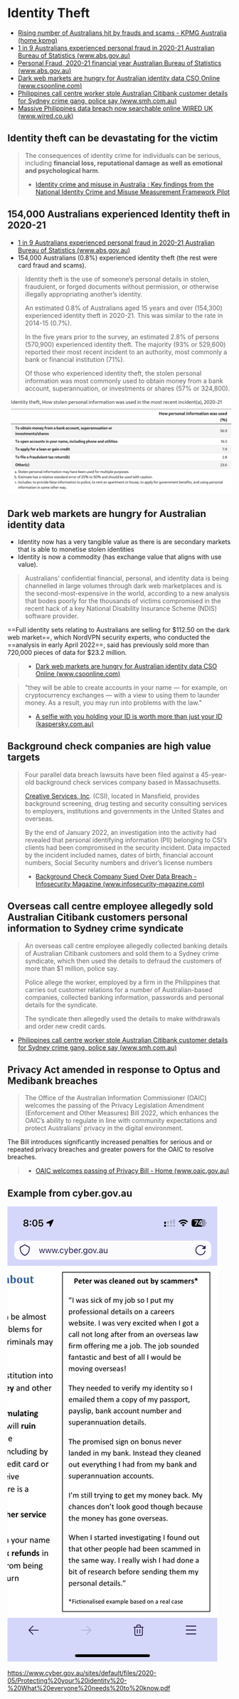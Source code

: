 # Identity Theft

- [Rising number of Australians hit by frauds and scams - KPMG Australia (home.kpmg)](https://home.kpmg/au/en/home/media/press-releases/2022/03/rising-number-australians-hit-by-frauds-and-scams-24-march-2022.html)
- [1 in 9 Australians experienced personal fraud in 2020-21  Australian Bureau of Statistics (www.abs.gov.au)](https://www.abs.gov.au/media-centre/media-releases/1-9-australians-experienced-personal-fraud-2020-21)
- [Personal Fraud, 2020-21 financial year  Australian Bureau of Statistics (www.abs.gov.au)](https://www.abs.gov.au/statistics/people/crime-and-justice/personal-fraud/latest-release)
- [Dark web markets are hungry for Australian identity data  CSO Online (www.csoonline.com)](https://www.csoonline.com/article/3664117/dark-web-markets-are-hungry-for-australian-identity-data.html)
- [Philippines call centre worker stole Australian Citibank customer details for Sydney crime gang, police say (www.smh.com.au)](https://www.smh.com.au/national/nsw/philippines-call-centre-worker-stole-australian-citibank-customer-details-for-sydney-crime-gang-police-say-20150702-gi3lbd.html)
- [Massive Philippines data breach now searchable online  WIRED UK (www.wired.co.uk)](https://www.wired.co.uk/article/philippines-data-breach-comelec-searchable-website)

## Identity theft can be devastating for the victim

>The consequences of identity crime for individuals can be serious, including **financial loss, reputational damage as well as emotional and psychological harm**.
>
> - [Identity crime and misuse in Australia : Key findings from the National Identity Crime and Misuse Measurement Framework Pilot](https://www.homeaffairs.gov.au/criminal-justice/files/national-identity-crime-and-misuse-pilot.PDF)

## 154,000 Australians experienced Identity theft in 2020-21

- [1 in 9 Australians experienced personal fraud in 2020-21  Australian Bureau of Statistics (www.abs.gov.au)](https://www.abs.gov.au/media-centre/media-releases/1-9-australians-experienced-personal-fraud-2020-21)
- 154,000 Australians (0.8%) experienced identity theft (the rest were card fraud and scams).

> Identity theft is the use of someone’s personal details in stolen, fraudulent, or forged documents without permission, or otherwise illegally appropriating another’s identity.
> 
> An estimated 0.8% of Australians aged 15 years and over (154,300) experienced identity theft in 2020-21. This was similar to the rate in 2014-15 (0.7%).
> 
> In the five years prior to the survey, an estimated 2.8% of persons (570,900) experienced identity theft. The majority (93% or 529,600) reported their most recent incident to an authority, most commonly a bank or financial institution (71%).
> 
> Of those who experienced identity theft, the stolen personal information was most commonly used to obtain money from a bank account, superannuation, or investments or shares (57% or 324,800).

![](assets/Pasted%20image%2020221226190747.png)

## Dark web markets are hungry for Australian identity data

- Identity now has a very tangible value as there is are secondary markets that is able to monetise stolen identities
- Identity is now a commodity (has exchange value that aligns with use value).

>Australians’ confidential financial, personal, and identity data is being channelled in large volumes through dark web marketplaces and is the second-most-expensive in the world, according to a new analysis that bodes poorly for the thousands of victims compromised in the recent hack of a key National Disability Insurance Scheme (NDIS) software provider.
>
  ==Full identity sets relating to Australians are selling for $112.50 on the dark web market==, which NordVPN security experts, who conducted the ==analysis in early April 2022==, said has previously sold more than 720,000 pieces of data for $23.2 million.
 >
>- [Dark web markets are hungry for Australian identity data  CSO Online (www.csoonline.com)](https://www.csoonline.com/article/3664117/dark-web-markets-are-hungry-for-australian-identity-data.html)

> "they will be able to create accounts in your name — for example, on cryptocurrency exchanges — with a view to using them to launder money. As a result, you may run into problems with the law."
> - [A selfie with you holding your ID is worth more than just your ID (kaspersky.com.au)](https://www.kaspersky.com.au/blog/selfie-with-id-card-scam/23215/)

## Background check companies are high value targets

> Four parallel data breach lawsuits have been filed against a 45-year-old background check services company based in Massachusetts.
>
> [Creative Services, Inc](http://www.creativeservices.com/). (CSI), located in Mansfield, provides background screening, drug testing and security consulting services to employers, institutions and governments in the United States and overseas.
> 
> By the end of January 2022, an investigation into the activity had revealed that personal identifying information (PII) belonging to CSI’s clients had been compromised in the security incident. Data impacted by the incident included names, dates of birth, financial account numbers, Social Security numbers and driver’s license numbers
>
>- [Background Check Company Sued Over Data Breach - Infosecurity Magazine (www.infosecurity-magazine.com)](https://www.infosecurity-magazine.com/news/background-check-company-sued-over/)

## Overseas call centre employee allegedly sold Australian Citibank customers personal information to Sydney crime syndicate

> An overseas call centre employee allegedly collected banking details of Australian Citibank customers and sold them to a Sydney crime syndicate, which then used the details to defraud the customers of more than $1 million, police say.
>
> Police allege the worker, employed by a firm in the Philippines that carries out customer relations for a number of Australian-based companies, collected banking information, passwords and personal details for the syndicate.
> 
>The syndicate then allegedly used the details to make withdrawals and order new credit cards.
> 
 - [Philippines call centre worker stole Australian Citibank customer details for Sydney crime gang, police say (www.smh.com.au)](https://www.smh.com.au/national/nsw/philippines-call-centre-worker-stole-australian-citibank-customer-details-for-sydney-crime-gang-police-say-20150702-gi3lbd.html)

## Privacy Act amended in response to Optus and Medibank breaches

>The Office of the Australian Information Commissioner (OAIC) welcomes the passing of the Privacy Legislation Amendment (Enforcement and Other Measures) Bill 2022, which enhances the OAIC’s ability to regulate in line with community expectations and protect Australians’ privacy in the digital environment.
> 
  The Bill introduces significantly increased penalties for serious and or repeated privacy breaches and greater powers for the OAIC to resolve breaches.
  >
>- [OAIC welcomes passing of Privacy Bill - Home (www.oaic.gov.au)](https://www.oaic.gov.au/updates/news-and-media/oaic-welcomes-passing-of-privacy-bill)

## Example from cyber.gov.au

![](assets/IMG_7778.png)


https://www.cyber.gov.au/sites/default/files/2020-05/Protecting%20your%20identity%20-%20What%20everyone%20needs%20to%20know.pdf

